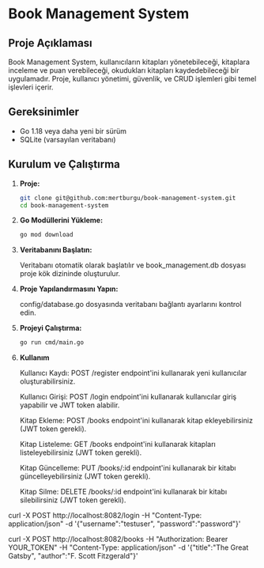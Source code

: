 # Book Management System

## Proje Açıklaması

Book Management System, kullanıcıların kitapları yönetebileceği, kitaplara inceleme ve puan verebileceği, okudukları kitapları kaydedebileceği bir uygulamadır. Proje, kullanıcı yönetimi, güvenlik, ve CRUD işlemleri gibi temel işlevleri içerir.

## Gereksinimler

- Go 1.18 veya daha yeni bir sürüm
- SQLite (varsayılan veritabanı)

## Kurulum ve Çalıştırma

1. **Proje:**

   ```bash
   git clone git@github.com:mertburgu/book-management-system.git
   cd book-management-system

2. **Go Modüllerini Yükleme:**

   ```bash
   go mod download

3. **Veritabanını Başlatın:**

    Veritabanı otomatik olarak başlatılır ve book_management.db dosyası proje kök dizininde oluşturulur.


4. **Proje Yapılandırmasını Yapın:**

    config/database.go dosyasında veritabanı bağlantı ayarlarını kontrol edin.


5. **Projeyi Çalıştırma:**

   ```bash
   go run cmd/main.go

6. **Kullanım**

   
   Kullanıcı Kaydı: POST /register endpoint'ini kullanarak yeni kullanıcılar oluşturabilirsiniz.
    
   
   Kullanıcı Girişi: POST /login endpoint'ini kullanarak kullanıcılar giriş yapabilir ve JWT token alabilir.
    
   
   Kitap Ekleme: POST /books endpoint'ini kullanarak kitap ekleyebilirsiniz (JWT token gerekli).

   
   Kitap Listeleme: GET /books endpoint'ini kullanarak kitapları listeleyebilirsiniz (JWT token gerekli).
      
   
   Kitap Güncelleme: PUT /books/:id endpoint'ini kullanarak bir kitabı güncelleyebilirsiniz (JWT token gerekli).
   
   
   Kitap Silme: DELETE /books/:id endpoint'ini kullanarak bir kitabı silebilirsiniz (JWT token gerekli).

curl -X POST http://localhost:8082/login -H "Content-Type: application/json" -d '{"username":"testuser", "password":"password"}'

curl -X POST http://localhost:8082/books -H "Authorization: Bearer YOUR_TOKEN" -H "Content-Type: application/json" -d '{"title":"The Great Gatsby", "author":"F. Scott Fitzgerald"}'
